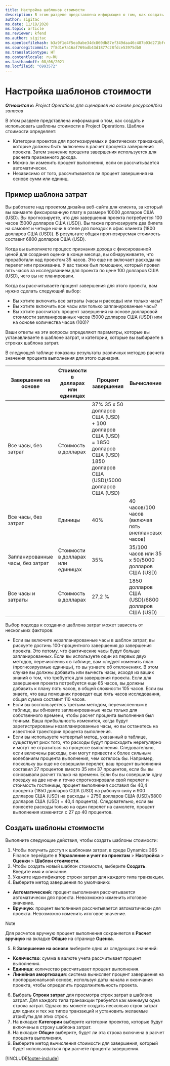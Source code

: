 ```yaml
---
title: Настройка шаблонов стоимости
description: В этом разделе представлена информация о том, как создать и использовать шаблоны стоимости в Project Operations.
author: sigitac
ms.date: 11/18/2020
ms.topic: article
ms.reviewer: kfend
ms.author: sigitac
ms.openlocfilehash: b3a9f1e4f5ea0abe34dc860db87ef349daa46c487b03d271bfe207868c521f39
ms.sourcegitcommit: 7f8d1e7a16af769adb43d1877c28fdce53975db8
ms.translationtype: HT
ms.contentlocale: ru-RU
ms.lasthandoff: 08/06/2021
ms.locfileid: "6993572"
---
```

# <a name="set-up-cost-templates"></a>Настройка шаблонов стоимости

_**Относится к:** Project Operations для сценариев на основе ресурсов/без запасов_


В этом разделе представлена информация о том, как создать и использовать шаблоны стоимости в Project Operations. Шаблон стоимости определяет:

- Категории проектов для прогнозируемых и фактических транзакций, которые должны быть включены в расчет процента завершения проекта. Затем значение процента завершения используется для расчета признанного дохода.
- Можно ли изменить процент выполнения, если он рассчитывается автоматически.
- Независимо от того, рассчитывается ли процент завершения на основе сумм или единиц.

## <a name="cost-template-example"></a>Пример шаблона затрат

Вы работаете над проектом дизайна веб-сайта для клиента, за который вы взимаете фиксированную плату в размере 10000 долларов США (USD). Вы прогнозируете, что для завершения проекта потребуется 100 часов (5000 долларов США (USD)). Вы также прогнозируете два билета на самолет и четыре ночи в отеле для поездок в офис клиента (1800 долларов США (USD)). В результате общая прогнозируемая стоимость составит 6800 долларов США (USD).

Когда вы выполняете процесс признания дохода с фиксированной ценой для создания оценки в конце месяца, вы обнаруживаете, что проработали над проектом 35 часов. Это еще не включает расходы на перелет или проживание. У вас также был помощник, который провел пять часов за исследованием для проекта по цене 100 долларов США (USD), чего вы не планировали.

Когда вы рассчитываете процент завершения для этого проекта, вам нужно сделать следующий выбор:

- Вы хотите включить все затраты (часы и расходы) или только часы?
- Вы хотите включить все часы или только запланированные часы?
- Вы хотите рассчитать процент завершения на основе долларовой стоимости запланированных часов (5000 долларов США (USD)) или на основе количества часов (100)?

Ваши ответы на эти вопросы определяют параметры, которые вы устанавливаете в шаблоне затрат, и категории, которые вы выбираете в строках шаблона затрат.

В следующей таблице показаны результаты различных методов расчета значения процента выполнения для этого сценария.

| Завершение на основе | Стоимости в долларах или единицах | Процент завершения | Вычисление |
| --- | --- | --- | --- |
| Все часы, без затрат | Стоимость в долларах | 37% 35 x 50 долларов США (USD) + 100 долларов США (USD) = 1850 долларов США (USD) 1850 долларов США (USD)/5000 долларов США (USD) |
| Все часы, без затрат | Единицы | 40% | 40 часов/100 часов (включая пять внеплановых часов) |
| Запланированные часы, без затрат | Стоимости в долларах или единицах | 35% | 35/100 часов или 35 x 50/5000 долларов США (USD) |
| Все часы и затраты | Стоимость в долларах | 27,2 % | 1850 долларов США (USD)/6800 долларов США (USD) |

Выбор подхода к созданию шаблона затрат может зависеть от нескольких факторов:

- Если вы включите незапланированные часы в шаблон затрат, вы рискуете достичь 100-процентного завершения до завершения проекта. Это потому, что фактические часы будут больше запланированных. Если вы используете один из первых двух методов, перечисленных в таблице, вам следует изменить план (прогнозируемые единицы), то вы узнаете об отклонениях. В этом случае вы должны добавить или вычесть часы, исходя из ваших знаний о том, что требуется для завершения проекта. Если для завершения проекта потребуется еще 65 часов, вы должны добавить к плану пять часов, в общей сложности 105 часов. Если вы знаете, что ваш помощник проведет еще пять часов исследования, общая сумма составит 110 часов.
- Если вы воспользуетесь третьим методом, перечисленным в таблице, вы обновите запланированные часы только для собственного времени, чтобы расчет процента выполнения был точным. Ваша прибыльность изменится, когда будут зарегистрированы незапланированные часы, но вы останетесь на известной траектории процента выполнения.
- Если вы используете четвертый метод, указанный в таблице, существует риск того, что расходы будут происходить нерегулярно и могут не отразиться на процессе выполнения. Следовательно, если включены расходы, они могут привести к более сильным колебаниям процента выполнения, чем хотелось бы. Например, поскольку вы еще не совершили перелет, ваш процент выполнения составил 27 процентов вместо 35 или 37 процентов, если бы вы основывали расчет только на времени. Если бы вы совершили одну поездку на две ночи и точно спрогнозировали свой перелет и стоимость гостиницы, процент выполнения составил бы 40,4 процента (1850 долларов США (USD) на рабочую силу и 900 долларов США (USD) на расходы = 2750 долларов США (USD)/6800 долларов США (USD) = 40,4 процента). Следовательно, если вы понесете расходы только на один перелет на самолете, процент выполнения изменится с 27 до 40 процентов.

## <a name="create-cost-templates"></a>Создать шаблоны стоимости
Выполните следующие действия, чтобы создать шаблоны стоимости:

1. Чтобы получить доступ к шаблонам затрат, в среде Dynamics 365 Finance перейдите в **Управление и учет по проектам** > **Настройка** > **Оценки** > **Шаблон стоимости**.
2. Чтобы создать новый шаблон стоимости, выберите **Создать**. Введите имя и описание.
3. Укажите идентификатор строки затрат для каждого типа транзакции.
4. Выберите метод завершения по умолчанию:

  - **Автоматический**: процент выполнения рассчитывается автоматически для проекта. Невозможно изменить итоговое значение.
  - **Вручную**: процент выполнения рассчитывается автоматически для проекта. Невозможно изменить итоговое значение.

  > [!NOTE]
  > Для расчетов вручную процент выполнения сохраняется в **Расчет вручную** на вкладке **Общие** на странице **Оценка**.

5. В **Завершение на основе** выберите одно из следующих значений:

  - **Количество**: сумма в валюте учета рассчитывает процент выполнения.
  - **Единица**: количество рассчитывает процент выполнения.
  - **Линейная амортизация**: система вычисляет процент завершения на пропорциональной основе, используя даты начала и окончания проекта, чтобы определить продолжительность проекта.

6. Выбрать **Строки затрат** для просмотра строк затрат в шаблоне затрат. Для каждого типа транзакции требуется как минимум одна строка затрат. Однако вы можете создать несколько строк затрат для одних и тех же типов транзакций и установить желаемые атрибуты для этих строк.
7. На вкладке **Категории** выберите категории проектов, которые будут включены в строку шаблона затрат.
8. На вкладке **Общие** выберите, будет ли эта строка включена в расчет процента выполнения.
9. Выберите метод вычисления стоимости для завершения, который будет использоваться при расчете процента завершения.


[!INCLUDE[footer-include](../includes/footer-banner.md)]